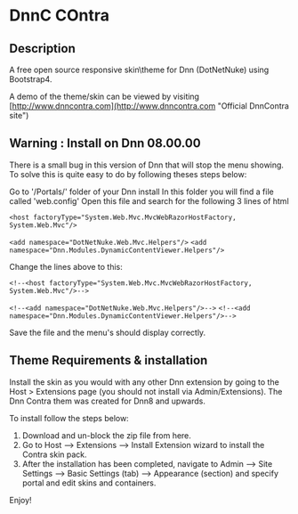 # DnnC COntra 
## Description

A free open source responsive skin\theme for Dnn (DotNetNuke) using Bootstrap4.

A demo of the theme/skin can be viewed by visiting [http://www.dnncontra.com](http://www.dnncontra.com "Official DnnContra site")

## Warning : Install on Dnn 08.00.00
There is a small bug in this version of Dnn that will stop the menu showing.
To solve this is quite easy to do by following theses steps below:

Go to '/Portals/' folder of your Dnn install
In this folder you will find a file called 'web.config'
Open this file and search for the following 3 lines of html

`<host factoryType="System.Web.Mvc.MvcWebRazorHostFactory, System.Web.Mvc"/>`

`<add namespace="DotNetNuke.Web.Mvc.Helpers"/>`
`<add namespace="Dnn.Modules.DynamicContentViewer.Helpers"/>`

Change the lines above to this:

`<!--<host factoryType="System.Web.Mvc.MvcWebRazorHostFactory, System.Web.Mvc"/>-->`

`<!--<add namespace="DotNetNuke.Web.Mvc.Helpers"/>-->`
`<!--<add namespace="Dnn.Modules.DynamicContentViewer.Helpers"/>-->`

Save the file and the menu's should display correctly.

## Theme Requirements & installation
Install the skin as you would with any other Dnn extension by going to the Host > Extensions page (you should not install via 
Admin/Extensions). The Dnn Contra them was created for Dnn8 and upwards.

To install follow the steps below:

1. Download and un-block the zip file from here.
2. Go to Host –> Extensions –> Install Extension wizard to install the Contra skin pack.
3. After the installation has been completed, navigate to Admin –> Site Settings –> Basic Settings (tab) –> Appearance (section) and specify portal and edit skins and containers.

Enjoy!
